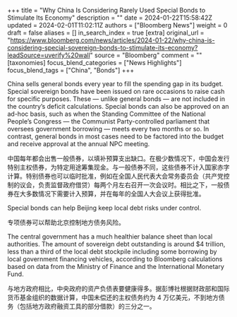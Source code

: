 +++
title = "Why China Is Considering Rarely Used Special Bonds to Stimulate Its Economy"
description = ""
date = 2024-01-22T15:58:42Z
updated = 2024-02-01T11:02:11Z
authors = ["Bloomberg News"]
weight = 0
draft = false
aliases = []
in_search_index = true
[extra]
original_url = "https://www.bloomberg.com/news/articles/2024-01-22/why-china-is-considering-special-sovereign-bonds-to-stimulate-its-economy?leadSource=uverify%20wall"
source = "Bloomberg"
comment = ""
[taxonomies]
focus_blend_categories = ["News Highlights"]
focus_blend_tags = ["China", "Bonds"]
+++

China sells general bonds every year to fill the spending gap in its budget. Special sovereign bonds have been issued on rare occasions to raise cash for specific purposes. These — unlike general bonds — are not included in the country’s deficit calculations. Special bonds can also be approved on an ad-hoc basis, such as when the Standing Committee of the National People’s Congress — the Communist Party-controlled parliament that oversees government borrowing — meets every two months or so. In contrast, general bonds in most cases need to be factored into the budget and receive approval at the annual NPC meeting.

中国每年都会出售一般债券，以填补预算支出缺口。在极少数情况下，中国会发行特别主权债券，为特定用途筹集现金。与一般债券不同，这些债券不计入国家赤字计算。特别债券也可以临时批准，例如在全国人民代表大会常务委员会（共产党控制的议会，负责监督政府借贷）每两个月左右召开一次会议时。相比之下，一般债券在大多数情况下需要计入预算，并在每年的全国人大会议上获得批准。

Special bonds can help Beijing keep local debt risks under control.

专项债券可以帮助北京控制地方债务风险。

The central government has a much healthier balance sheet than local authorities. The amount of sovereign debt outstanding is around $4 trillion, less than a third of the local debt stockpile including some borrowing by local government financing vehicles, according to Bloomberg calculations based on data from the Ministry of Finance and the International Monetary Fund.

与地方政府相比，中央政府的资产负债表要健康得多。据彭博社根据财政部和国际货币基金组织的数据计算，中国未偿还的主权债务约为 4 万亿美元，不到地方债务（包括地方政府融资工具的部分借款）的三分之一。
